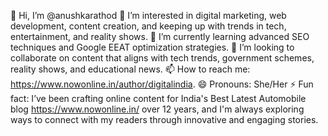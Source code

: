 👋 Hi, I’m @anushkarathod
👀 I’m interested in digital marketing, web development, content creation, and keeping up with trends in tech, entertainment, and reality shows.
🌱 I’m currently learning advanced SEO techniques and Google EEAT optimization strategies.
💞️ I’m looking to collaborate on content that aligns with tech trends, government schemes, reality shows, and educational news.
📫 How to reach me: https://www.nowonline.in/author/digitalindia.
😄 Pronouns: She/Her
⚡ Fun fact: I’ve been crafting online content for India's Best Latest Automobile blog https://www.nowonline.in/ over 12 years, and I'm always exploring ways to connect with my readers through innovative and engaging stories.

<!---
anushkarathod/anushkarathod is a ✨ special ✨ repository because its `README.md` (this file) appears on your GitHub profile.
You can click the Preview link to take a look at your changes.
--->
